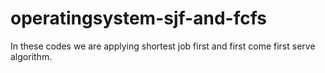 # operatingsystem-sjf-and-fcfs
In these codes we are applying shortest job first and first come first serve algorithm.
